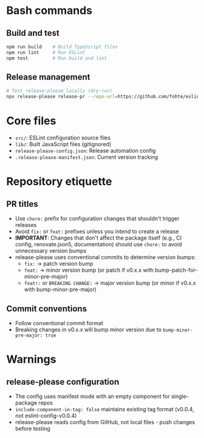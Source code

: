 # Bash commands

## Build and test
```bash
npm run build    # Build TypeScript files
npm run lint     # Run ESLint
npm test         # Run build and lint
```

## Release management
```bash
# Test release-please locally (dry-run)
npx release-please release-pr --repo-url=https://github.com/fohte/eslint-config --token=$GH_TOKEN --dry-run
```

# Core files

- `src/`: ESLint configuration source files
- `lib/`: Built JavaScript files (gitignored)
- `release-please-config.json`: Release automation config
- `.release-please-manifest.json`: Current version tracking

# Repository etiquette

## PR titles
- Use `chore:` prefix for configuration changes that shouldn't trigger releases
- Avoid `fix:` or `feat:` prefixes unless you intend to create a release
- **IMPORTANT**: Changes that don't affect the package itself (e.g., CI config, renovate.json5, documentation) should use `chore:` to avoid unnecessary version bumps
- release-please uses conventional commits to determine version bumps:
  - `fix:` → patch version bump
  - `feat:` → minor version bump (or patch if v0.x.x with bump-patch-for-minor-pre-major)
  - `feat!:` or `BREAKING CHANGE:` → major version bump (or minor if v0.x.x with bump-minor-pre-major)

## Commit conventions
- Follow conventional commit format
- Breaking changes in v0.x.x will bump minor version due to `bump-minor-pre-major: true`

# Warnings

## release-please configuration
- The config uses manifest mode with an empty component for single-package repos
- `include-component-in-tag: false` maintains existing tag format (v0.0.4, not eslint-config-v0.0.4)
- release-please reads config from GitHub, not local files - push changes before testing
